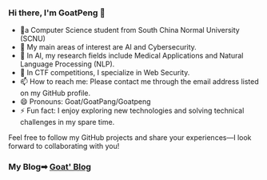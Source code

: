 ### Hi there, I'm GoatPeng 👋
 - 🚩a Computer Science student from South China Normal University (SCNU) 
- 🔭 My main areas of interest are AI and Cybersecurity.
- 🌱 In AI, my research fields include Medical Applications and Natural Language Processing (NLP).
- 🏅 In CTF competitions, I specialize in Web Security.
- 📫 How to reach me: Please contact me through the email address listed on my GitHub profile.
- 😄 Pronouns: Goat/GoatPang/Goatpeng
- ⚡ Fun fact: I enjoy exploring new technologies and solving technical challenges in my spare time.

Feel free to follow my GitHub projects and share your experiences—I look forward to collaborating with you!

### My Blog➡ [Goat' Blog](https://blog.goatpeng.cn/)
